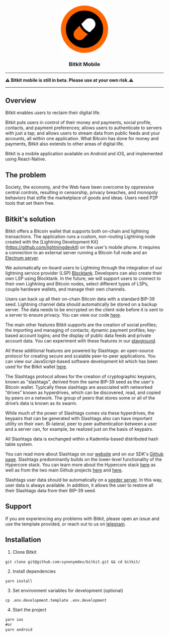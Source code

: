 <p align="center">
  <a href="https://github.com/synonymdev/bitkit" title="Bitkit">
    <img alt="bitkit" src="./src/assets/bitkit_logo_readme.png" width="150"></img>
  </a>
</p>

<h3 align="center">Bitkit Mobile</h3>

---

**⚠️ Bitkit mobile is still in beta. Please use at your own risk.⚠️**

---

## Overview

Bitkit enables users to reclaim their digital life.

Bitkit puts users in control of their money and payments, social profile, contacts, and payment preferences; allows users to authenticate to servers with just a tap; and allows users to stream data from public feeds and your accounts, all within one application. What Bitcoin has done for money and payments, Bitkit also extends to other areas of digital life. 

Bitkit is a mobile application available on Android and iOS, and implemented using React-Native. 


## The problem

Society, the economy, and the Web have been overcome by oppressive central controls, resulting in censorship, privacy breaches, and monopoly behaviors that stifle the marketplace of goods and ideas. Users need P2P tools that set them free.   


## Bitkit's solution

Bitkit offers a Bitcoin wallet that supports both on-chain and lightning transactions. The application runs a custom, non-routing Lightning node created with the [Lightning Development Kit] (https://github.com/lightningdevkit) on the user's mobile phone. It requires a connection to an external server running a Bitcoin full node and an [Electrum server]( https://github.com/synonymdev/react-native-electrum-client).  

We automatically on-board users to Lightning through the integration of our lightning service provider (LSP) [Blocktank](https://github.com/synonymdev/blocktank-client). Developers can also create their own LSP using Blocktank. In the future, we will support users to connect to their own Lightning and Bitcoin nodes,  select different types of LSPs, couple hardware wallets, and manage their own channels.  

Users can back up all their on-chain Bitcoin data with a standard BIP-39 seed. Lightning channel data should automatically be stored on a backup server. The data needs to be encrypted on the client-side before it is sent to a server to ensure privacy. You can view our code [here](https://github.com/synonymdev/bitkit-backup-client). 

The main other features Bitkit supports are the creation of social profiles; the importing and managing of contacts; dynamic payment profiles; key-based account logins; and the display of public data feeds and private account data. You can experiment with these features in our [playground](https://synonym.to/products/slashtags#playground).  

All these additional features are powered by Slashtags: an open-source protocol for creating secure and scalable peer-to-peer applications. You can view our JavaScript-based software development kit which has been used for the Bitkit wallet [here](https://github.com/synonymdev/slashtags). 

The Slashtags protocol allows for the creation of cryptographic keypairs, known as "slashtags", derived from the same BIP-39 seed as the user's Bitcoin wallet. Typically these slashtags are associated with networked “drives” known as hyperdrives, which can be discovered, read, and copied by peers on a network. The group of peers that stores some or all of the drive’s data is known as its swarm. 

While much of the power of Slashtags comes via these hyperdrives, the keypairs that can be generated with Slashtags also can have important utility on their own. Bi-lateral, peer to peer authentication between a user and a server can, for example, be realized just on the basis of keypairs. 

All Slashtags data is exchanged within a Kademlia-based distributed hash table system.  

You can read more about Slashtags on our [website](https://synonym.to/products/slashtags) and on our SDK's [Github page](https://github.com/synonymdev/slashtags). Slashtags predominantly builds on the lower-level functionality of the Hypercore stack. You can learn more about the Hypercore stack [here](https://hypercore-protocol.org/) as well as from the two main Github projects [here](https://github.com/hypercore-protocol) and [here](https://github.com/hyperswarm). 

Slashtags user data should be automatically on a [seeder server](https://github.com/synonymdev/slashtag-seeding-server). In this way, user data is always available. In addition, it allows the user to restore all their Slashtags data from their BIP-39 seed. 


## Support
If you are experiencing any problems with Bitkit, please open an issue and use the template provided, or reach out to us on [telegram](https://t.me/bitkitchat). 


## Installation

1. Clone Bitkit

```shell
git clone git@github.com:synonymdev/bitkit.git && cd bitkit/
```

2. Install dependencies

```shell
yarn install
```

3. Set environment variables for development (optional)

```shell
cp .env.development.template .env.development
```

4. Start the project

```shell
yarn ios
#or
yarn android
```
